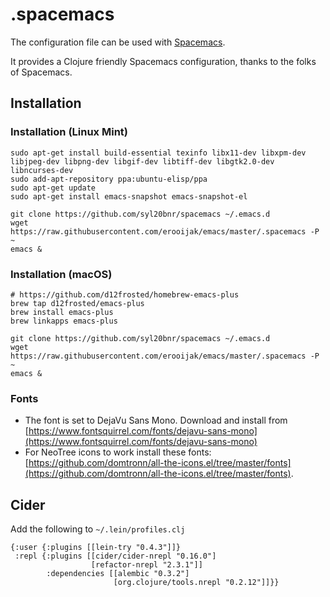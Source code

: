 # .spacemacs
The configuration file can be used with [Spacemacs](https://github.com/syl20bnr/spacemacs).

It provides a Clojure friendly Spacemacs configuration, thanks to the folks of Spacemacs.

## Installation

### Installation (Linux Mint)

    sudo apt-get install build-essential texinfo libx11-dev libxpm-dev libjpeg-dev libpng-dev libgif-dev libtiff-dev libgtk2.0-dev libncurses-dev
    sudo add-apt-repository ppa:ubuntu-elisp/ppa
    sudo apt-get update
    sudo apt-get install emacs-snapshot emacs-snapshot-el

    git clone https://github.com/syl20bnr/spacemacs ~/.emacs.d
    wget https://raw.githubusercontent.com/erooijak/emacs/master/.spacemacs -P ~
    emacs &

### Installation (macOS)

    # https://github.com/d12frosted/homebrew-emacs-plus
    brew tap d12frosted/emacs-plus
    brew install emacs-plus
    brew linkapps emacs-plus

    git clone https://github.com/syl20bnr/spacemacs ~/.emacs.d
    wget https://raw.githubusercontent.com/erooijak/emacs/master/.spacemacs -P ~
    emacs &

### Fonts

- The font is set to DejaVu Sans Mono. Download and install from [https://www.fontsquirrel.com/fonts/dejavu-sans-mono](https://www.fontsquirrel.com/fonts/dejavu-sans-mono)
- For NeoTree icons to work install these fonts: [https://github.com/domtronn/all-the-icons.el/tree/master/fonts](https://github.com/domtronn/all-the-icons.el/tree/master/fonts).

## Cider

Add the following to `~/.lein/profiles.clj`

    {:user {:plugins [[lein-try "0.4.3"]]}
     :repl {:plugins [[cider/cider-nrepl "0.16.0"]
                      [refactor-nrepl "2.3.1"]]
            :dependencies [[alembic "0.3.2"]
                           [org.clojure/tools.nrepl "0.2.12"]]}}

